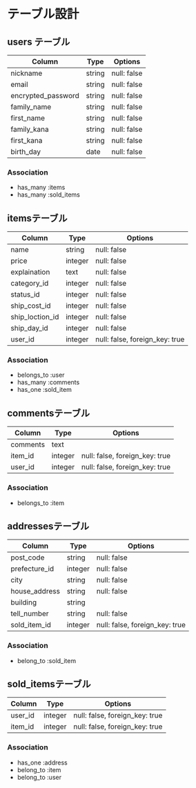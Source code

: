 # テーブル設計

## users テーブル

| Column             | Type     | Options     |
| -----------------  | ------   | ----------- |
| nickname           | string   | null: false |
| email              | string   | null: false |
| encrypted_password | string   | null: false |
| family_name        | string   | null: false |
| first_name         | string   | null: false |
| family_kana        | string   | null: false |
| first_kana         | string   | null: false |
| birth_day          | date     | null: false |

### Association 

- has_many :items
- has_many :sold_items

## itemsテーブル

| Column              | Type          | Options                         |
| ------------------- | ------------- | ------------------------------  |
| name                | string        | null: false                     |
| price               | integer       | null: false                     |
| explaination        | text          | null: false                     |
| category_id         | integer       | null: false                     |
| status_id           | integer       | null: false                     |
| ship_cost_id        | integer       | null: false                     |
| ship_loction_id     | integer       | null: false                     |
| ship_day_id         | integer       | null: false                     |
| user_id             | integer       | null: false, foreign_key: true  |

### Association 

- belongs_to :user
- has_many :comments
- has_one :sold_item

## commentsテーブル

| Column              | Type          | Options                         |
| ------------------- | ------------- | ------------------------------  |
| comments            | text          |                                 |
| item_id             | integer       | null: false, foreign_key: true  |
| user_id             | integer       | null: false, foreign_key: true  |

### Association 

- belongs_to :item

## addressesテーブル

| Column              | Type        | Options                         |
| ------------------  | ----------- | ------------------------------- |
| post_code           | string      | null: false                     |
| prefecture_id       | integer     | null: false                     |
| city                | string      | null: false                     |
| house_address       | string      | null: false                     |
| building            | string      |                                 |
| tell_number         | string      | null: false                     |
| sold_item_id        | integer     | null: false, foreign_key: true  |

### Association 

- belong_to :sold_item

## sold_itemsテーブル

| Column              | Type        | Options                         |
| ------------------  | ----------- | ------------------------------- |
| user_id             | integer     | null: false, foreign_key: true  |
| item_id             | integer     | null: false, foreign_key: true  |

### Association

- has_one :address
- belong_to :item
- belong_to :user
